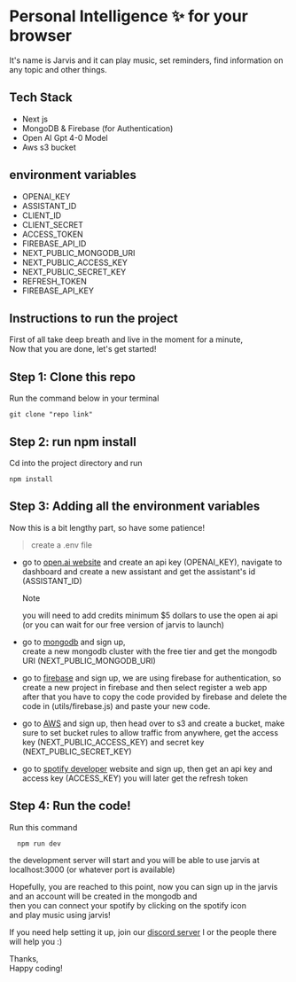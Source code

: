 # Personal Intelligence ✨ for your browser  
  

It's name is Jarvis and it can play music, set reminders, find information on any topic and other things.

## Tech Stack  
- Next js
- MongoDB & Firebase (for Authentication)
- Open AI Gpt 4-0 Model
- Aws s3 bucket
  
## environment variables 
- OPENAI_KEY
- ASSISTANT_ID
- CLIENT_ID
- CLIENT_SECRET
- ACCESS_TOKEN
- FIREBASE_API_ID
- NEXT_PUBLIC_MONGODB_URI  
- NEXT_PUBLIC_ACCESS_KEY
- NEXT_PUBLIC_SECRET_KEY
- REFRESH_TOKEN
- FIREBASE_API_KEY  

## Instructions to run the project  
  First of all take deep breath and live in the moment for a minute,  
  Now that you are done, let's get started!  

## Step 1: Clone this repo   
  
  Run the command below in your terminal  
  ``` 
  git clone "repo link"
  ```    
   
## Step 2: run npm install  
  
  Cd into the project directory and run  
  ```
  npm install
  ```  
  
## Step 3: Adding all the environment variables  
  
  Now this is a bit lengthy part, so have some patience!  

  > create a .env file
  
  - go to [open.ai website]("https://platform.openai.com/docs/assistants/overview") and create an api key (OPENAI_KEY),
    navigate to dashboard and create a new assistant and get the assistant's id (ASSISTANT_ID)  
    > [!Note]
    > you will need to add credits minimum $5 dollars to use the open ai api (or you can wait for our free version of jarvis to launch)  
   
 - go to [mongodb]("mongodb.com") and sign up,  
   create a new mongodb cluster with the free tier and get the mongodb URI (NEXT_PUBLIC_MONGODB_URI)

 - go to [firebase]("https://firebase.google.com/") and sign up,
   we are using firebase for authentication, so create a new project in firebase and then select register a web app  
   after that you have to copy the code provided by firebase and delete the code in (utils/firebase.js) and paste your new code.  
  
-  go to [AWS]("https://aws.amazon.com/") and sign up,
   then head over to s3 and create a bucket, make sure to set bucket rules to allow traffic from anywhere,
   get the access key (NEXT_PUBLIC_ACCESS_KEY) and secret key (NEXT_PUBLIC_SECRET_KEY)
    
-  go to [spotify developer](https://developer.spotify.com/) website and sign up,
   then get an api key and access key (ACCESS_KEY) you will later get the refresh token
  
## Step 4: Run the code!  
  
  Run this command  
  ```
    npm run dev  
  ```  
    
the development server will start and you will be able to use jarvis at localhost:3000  (or whatever port is available)  
  
Hopefully, you are reached to this point, now you can sign up in the jarvis   
and an account will be created in the mongodb and   
then you can connect your spotify by clicking on the spotify icon   
and play music using jarvis!  

If you need help setting it up, join our [discord server](https://discord.gg/DcZmxMsfjb) I or the people there will help you :)  
  
Thanks,  
Happy coding!



